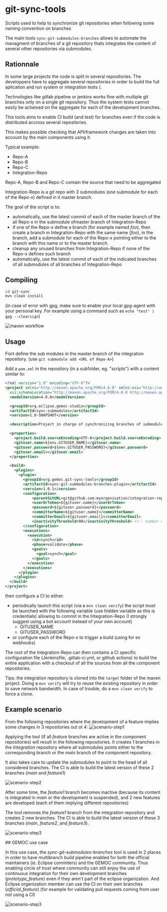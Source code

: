 # git-sync-tools
Scripts used to help to synchronize git repositories when following some naming convention on branches

The main tools `sync-git-submodules-branches` allows to automate the managment of branches of a git repository thats integrates the content of several other repositories via submodules.


## Rationnale

In some large projects the code is split in several repositories. 
The developpers have to aggregate several repositories in  order to build the full aplication and run system or integration tests (.

Technologies like gitlab pipeline or jenkins works fine with multiple git branches only on a single git repository. Thus the system tests cannot easily be acheived on the aggregate for each of the development branches.

This tools aims to enable CI build (and test) for branches even if the code is distributed accross several repositories.

This makes possible checking that API/framework changes are taken into account by the main components using it.

Typical example:

- Repo-A
- Repo-B
- Repo-C
- Integration-Repo

Repo-A, Repo-B and Repo-C contain the source that need to be aggregated

Integration-Repo is a git repo with 3 submodules (one submodule for each of the Repo-x) defined in it master branch.

The goal of the script is to:
- automatically, use the latest commit of each of the master branch of the all Repo-x in the submodule ofmaster branch of Integration-Repo
- if one of the Repo-x define a branch (for example named _foo_), then create a branch in Integration-Repo with the same name (_foo_), in the branch, add a submodule for each of the Repo-x pointing either to the branch with this name or to the master branch.
- cleanup any unused branches from Integration-Repo if none of the Repo-x defines such branch
- automatically, use the latest commit of each of the indicated branches of all submodules of all branches of Integration-Repo

## Compiling

```sh
cd git-sync
mvn clean install
```
(in case of error with gpg, make sure to enable your local gpg-agent with your personal key. For example using a command such as `echo "test" | gpg --clearsign`) 


![maven workflow](https://github.com/dvojtise/git-sync/actions/workflows/maven.yml/badge.svg)


## Usage


Fisrt define the sub modules in the master branch of the integration repository. (use `git submodule add <URL of Repo-A>`)

Add a `pom.xml` in the repository (in a subfolder, eg. "scripts") with a content similar to:

```xml
<?xml version="1.0" encoding="UTF-8"?>
<project xmlns="http://maven.apache.org/POM/4.0.0" xmlns:xsi="http://www.w3.org/2001/XMLSchema-instance"
  xsi:schemaLocation="http://maven.apache.org/POM/4.0.0 http://maven.apache.org/xsd/maven-4.0.0.xsd">
  <modelVersion>4.0.0</modelVersion>

  <groupId>org.eclipse.gemoc-studio</groupId>
  <artifactId>sync-submodules</artifactId>
  <version>1.0-SNAPSHOT</version>

  <description>Project in charge of synchronizing branches of submodules for integration build</description>

  <properties>
    <project.build.sourceEncoding>UTF-8</project.build.sourceEncoding>
    <gituser.name>${env.GITUSER_NAME}</gituser.name>
    <gituser.password>${env.GITUSER_PASSWORD}</gituser.password>
    <gituser.email></gituser.email>
  </properties>

  <build>
    <plugins>
      <plugin>
        <groupId>org.gemoc.git-sync-tools</groupId>
        <artifactId>sync-git-submodules-branches-plugin</artifactId>
        <version>1.0.1</version>
        <configuration>
        	<parentGitURL>git@github.com:myorganisation/integration-repo.git</parentGitURL> <!-- replace here with the git url of your Integration-Repo --> 
        	<userOrToken>${gituser.name}</userOrToken>
        	<password>${gituser.password}</password>
        	<committerName>${gituser.name}</committerName>
        	<committerEmail>${gituser.email}</committerEmail>
        	<inactivityThreshold>90</inactivityThreshold> <!-- number of days without commit to consider a branch inactive-->
        </configuration>
        <executions>
          <execution>
            <id>synch</id>
            <phase>validate</phase>
            <goals>
              <goal>synch</goal>
            </goals>
          </execution>
        </executions>
      </plugin>
    </plugins>
  </build>
</project>    
```


then configure a CI to either:
- periodically launch this script (via a `mvn clean verify`) 
  the script must be launched with the following variable (use hidden variable as this is credentials) allowing to commit in the Integration-Repo
  (I strongly suggest using a bot account instead of your own account)
  - GITUSER_NAME
  - GITUSER_PASSWORD
- or configure each of the Repo-x to trigger a build (using for ex webhooks)


The root of the Integration-Repo can then contains a CI specific configuration file (Jenkinsfile, .gitlab-ci.yml, or github actions) to build the entire application with a checkout of all the sources from all the component repositories.

Tips: the integration repository is cloned into the `target` folder of the maven project. Doing a `mvn verify` will try to reuse the existing repository in order to save network bandwidth. 
In case of trouble, do a `mvn clean verify` to force a clone. 

## Example scenario

From the following repositories where the development  of a feature implies some changes in 3 repositories out ot 4:
![scenario-step1](http://www.plantuml.com/plantuml/proxy?cache=no&src=https://raw.githubusercontent.com/gemoc/git-sync-tools/master/doc/plantuml/scenario_step1.plantuml)

Applying the tool (if all *feature* branches are active in the component repositories) will result in the following repositories.
It creates 1 branches in the *Integration* repository where all submodules points either to the corresponding branch or the *main* branch of the component repository.

It also takes care to update the submodules to point to the head of all considered branches. 
The CI is able to build the latest version of these 2 branches (*main* and *feature1*)

![scenario-step2](http://www.plantuml.com/plantuml/proxy?cache=no&src=https://raw.githubusercontent.com/gemoc/git-sync-tools/master/doc/plantuml/scenario_step2.plantuml)


After some time, the *feature1* branch  becomes inactive (because its content is integrated in *main* or the development is suspended), 
and 2 new features are developed (each of them implying different repositories)  

The tool removes the *feature1* branch from the integration repository and creates 2 new branches. The CI is able to build the latest version of these 3 branches (*main*, *feature2*, and *feature3*).

![scenario-step3](http://www.plantuml.com/plantuml/proxy?cache=no&src=https://raw.githubusercontent.com/gemoc/git-sync-tools/master/doc/plantuml/scenario_step3.plantuml)

## GEMOC use case

In this use case, the *sync-git-submodules-branches* tool is used in 2 places in order to have multibranch build pipeline enabled for both the official maintainers (ie. Eclipse commiters)
and the GEMOC community. Thus enabling circle of trust where community can still enjoy the use of continuous integration for their own development branches (*prototype_feature*) 
even if they aren't part of the eclipse organization. And Eclipse organization member can use the CI on their own branches (*official_feature*) (for example for validating pull requests 
coming from user not using a CI) 

![scenario-step3](http://www.plantuml.com/plantuml/proxy?cache=no&src=https://raw.githubusercontent.com/gemoc/git-sync-tools/master/doc/plantuml/gemoc-usecase.plantuml)




